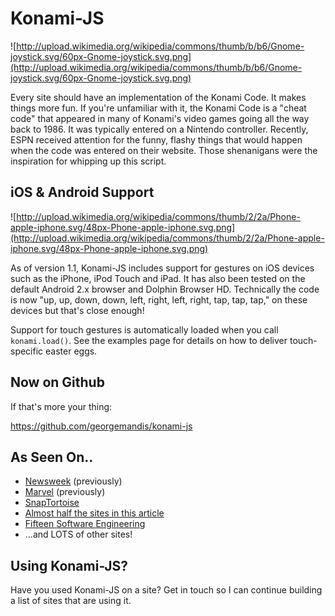 # Konami-JS #

![http://upload.wikimedia.org/wikipedia/commons/thumb/b/b6/Gnome-joystick.svg/60px-Gnome-joystick.svg.png](http://upload.wikimedia.org/wikipedia/commons/thumb/b/b6/Gnome-joystick.svg/60px-Gnome-joystick.svg.png)

Every site should have an implementation of the Konami Code. It makes things more fun. If you're unfamiliar with it, the Konami Code is a "cheat code" that appeared in many of Konami's video games going all the way back to 1986.  It was typically entered on a Nintendo controller. Recently, ESPN received attention for the funny, flashy things that would happen when the code was entered on their website. Those shenanigans were the inspiration for whipping up this script.


## iOS & Android Support ##

![http://upload.wikimedia.org/wikipedia/commons/thumb/2/2a/Phone-apple-iphone.svg/48px-Phone-apple-iphone.svg.png](http://upload.wikimedia.org/wikipedia/commons/thumb/2/2a/Phone-apple-iphone.svg/48px-Phone-apple-iphone.svg.png)

As of version 1.1, Konami-JS includes support for gestures on iOS devices such as the iPhone, iPod Touch and iPad. It has also been tested on the default Android 2.x browser and Dolphin Browser HD.  Technically the code is now "up, up, down, down, left, right, left, right, tap, tap, tap," on these devices but that's close enough!

Support for touch gestures is automatically loaded when you call `konami.load()`.  See the examples page for details on how to deliver touch-specific easter eggs.

## Now on Github ##

If that's more your thing:

https://github.com/georgemandis/konami-js

## As Seen On.. ##

  * [Newsweek](http://www.newsweek) (previously)
  * [Marvel](http://marvel.com) (previously)
  * [SnapTortoise](http://snaptortoise.com/konami-js)
  * [Almost half the sites in this article](http://mashable.com/2010/07/31/konami-code-sites)
  * [Fifteen Software Engineering](http://www.fifteenonline.com/)
  * ...and LOTS of other sites!

## Using Konami-JS? ##
Have you used Konami-JS on a site?  Get in touch so I can continue building a list of sites that are using it.